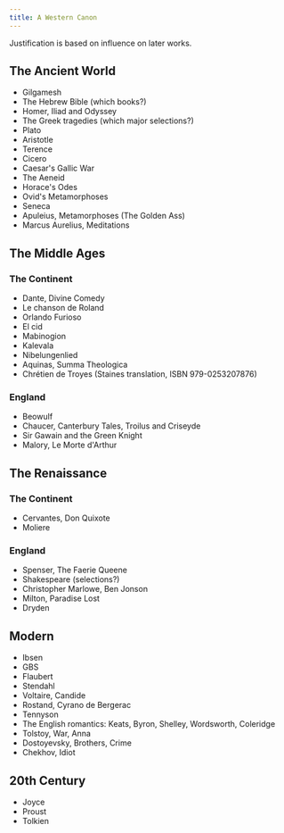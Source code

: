 ```yaml
---
title: A Western Canon
---
```


Justification is based on influence on later works.

## The Ancient World

* Gilgamesh
* The Hebrew Bible (which books?)
* Homer, Iliad and Odyssey
* The Greek tragedies (which major selections?)
* Plato
* Aristotle
* Terence
* Cicero
* Caesar's Gallic War
* The Aeneid
* Horace's Odes
* Ovid's Metamorphoses
* Seneca
* Apuleius, Metamorphoses (The Golden Ass)
* Marcus Aurelius, Meditations

## The Middle Ages

### The Continent

* Dante, Divine Comedy
* Le chanson de Roland
* Orlando Furioso
* El cid
* Mabinogion
* Kalevala
* Nibelungenlied
* Aquinas, Summa Theologica
* Chrétien de Troyes (Staines translation, ISBN 979-0253207876)

### England

* Beowulf
* Chaucer, Canterbury Tales, Troilus and Criseyde
* Sir Gawain and the Green Knight
* Malory, Le Morte d'Arthur

## The Renaissance

### The Continent

* Cervantes, Don Quixote
* Moliere

### England

* Spenser, The Faerie Queene
* Shakespeare (selections?)
* Christopher Marlowe, Ben Jonson
* Milton, Paradise Lost
* Dryden

## Modern

* Ibsen
* GBS
* Flaubert
* Stendahl
* Voltaire, Candide
* Rostand, Cyrano de Bergerac
* Tennyson
* The English romantics: Keats, Byron, Shelley, Wordsworth, Coleridge
* Tolstoy, War, Anna
* Dostoyevsky, Brothers, Crime
* Chekhov, Idiot

## 20th Century

* Joyce
* Proust
* Tolkien

